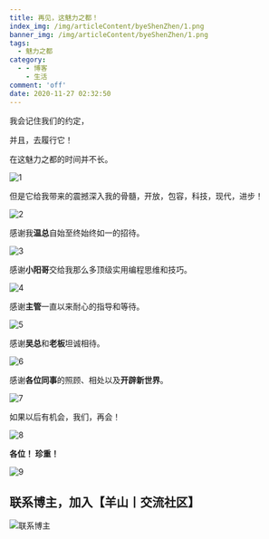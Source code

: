 ```yaml
---
title: 再见，这魅力之都！
index_img: /img/articleContent/byeShenZhen/1.png
banner_img: /img/articleContent/byeShenZhen/1.png
tags:
  - 魅力之都
category:
  - - 博客
    - 生活
comment: 'off'
date: 2020-11-27 02:32:50
---
```


我会记住我们的约定，

并且，去履行它！

<!-- more -->

在这魅力之都的时间并不长。

![1](/img/articleContent/byeShenZhen/1.png)

但是它给我带来的震撼深入我的骨髓，开放，包容，科技，现代，进步！

![2](/img/articleContent/byeShenZhen/2.png)

感谢我**温总**自始至终始终如一的招待。

![3](/img/articleContent/byeShenZhen/3.png)

感谢**小阳哥**交给我那么多顶级实用编程思维和技巧。

![4](/img/articleContent/byeShenZhen/4.png)

感谢**主管**一直以来耐心的指导和等待。

![5](/img/articleContent/byeShenZhen/5.png)

感谢**吴总**和**老板**坦诚相待。

![6](/img/articleContent/byeShenZhen/6.png)

感谢**各位同事**的照顾、相处以及**开辟新世界**。

![7](/img/articleContent/byeShenZhen/7.png)

如果以后有机会，我们，再会！

![8](/img/articleContent/byeShenZhen/8.png)

**各位！ 珍重！**

![9](/img/articleContent/byeShenZhen/9.png)

## 联系博主，加入【羊山丨交流社区】
![联系博主](/img/icon/wechatFindMe.png)